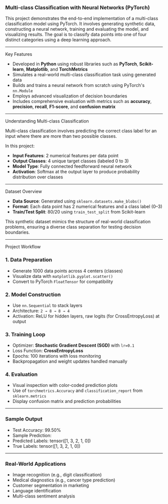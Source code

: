 ### Multi-class Classification with Neural Networks (PyTorch)

This project demonstrates the end-to-end implementation of a multi-class classification model using PyTorch. It involves generating synthetic data, constructing a neural network, training and evaluating the model, and visualizing results. The goal is to classify data points into one of four distinct categories using a deep learning approach.

---

Key Features

- Developed in **Python** using robust libraries such as **PyTorch**, **Scikit-learn**, **Matplotlib**, and **TorchMetrics**
- Simulates a real-world multi-class classification task using generated data
- Builds and trains a neural network from scratch using PyTorch's `nn.Module`
- Employs advanced visualization of decision boundaries
- Includes comprehensive evaluation with metrics such as **accuracy**, **precision**, **recall**, **F1-score**, and **confusion matrix**

---

Understanding Multi-class Classification

Multi-class classification involves predicting the correct class label for an input where there are more than two possible classes.

In this project:

- **Input Features**: 2 numerical features per data point
- **Output Classes**: 4 unique target classes (labeled 0 to 3)
- **Model Type**: Fully connected feedforward neural network
- **Activation**: Softmax at the output layer to produce probability distribution over classes

---

Dataset Overview

- **Data Source**: Generated using `sklearn.datasets.make_blobs()`
- **Format**: Each data point has 2 numerical features and a class label (0–3)
- **Train/Test Split**: 80/20 using `train_test_split` from Scikit-learn

This synthetic dataset mimics the structure of real-world classification problems, ensuring a diverse class separation for testing decision boundaries.

---

Project Workflow

### 1. Data Preparation
- Generate 1000 data points across 4 centers (classes)
- Visualize data with `matplotlib.pyplot.scatter()`
- Convert to PyTorch `FloatTensor` for compatibility

### 2. Model Construction
- Use `nn.Sequential` to stack layers
- Architecture: `2 → 8 → 8 → 4`
- Activation: ReLU for hidden layers, raw logits (for CrossEntropyLoss) at output

### 3. Training Loop
- Optimizer: **Stochastic Gradient Descent (SGD)** with `lr=0.1`
- Loss Function: **CrossEntropyLoss**
- Epochs: 100 iterations with loss monitoring
- Backpropagation and weight updates handled manually

### 4. Evaluation
- Visual inspection with color-coded prediction plots
- Use of `torchmetrics.Accuracy` and `classification_report` from `sklearn.metrics`
- Display confusion matrix and prediction probabilities

---

### Sample Output
- Test Accuracy: 99.50%
- Sample Prediction:
- Predicted Labels: tensor([1, 3, 2, 1, 0])
- True Labels: tensor([1, 3, 2, 1, 0])

---

### Real-World Applications

- Image recognition (e.g., digit classification)
- Medical diagnostics (e.g., cancer type prediction)
- Customer segmentation in marketing
- Language identification
- Multi-class sentiment analysis
